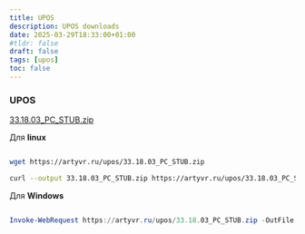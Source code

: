 ```yaml
---
title: UPOS
description: UPOS downloads
date: 2025-03-29T18:33:00+01:00
#tldr: false
draft: false
tags: [upos] 
toc: false
---
```


### UPOS

[33.18.03_PC_STUB.zip](https://artyvr.ru/upos/33.18.03_PC_STUB.zip)

Для **linux**

```bash

wget https://artyvr.ru/upos/33.18.03_PC_STUB.zip

curl --output 33.18.03_PC_STUB.zip https://artyvr.ru/upos/33.18.03_PC_STUB.zip

```

Для **Windows**

```powershell

Invoke-WebRequest https://artyvr.ru/upos/33.18.03_PC_STUB.zip -OutFile 33.18.03_PC_STUB.zip

```
